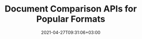 ---
############################# Static ############################
layout: "product"
date: 2021-04-27T09:31:06+03:00
draft: false

############################# Head ############################
head_title: ".NET & Java Document Comparison Library | Compare two Docs for Text & Style"
head_description: "Document Comparison Library native to C# ASP.NET & Java. Compare style & content for difference to identify changes among compared files of supported formats."

############################# Header ############################
title: "Document Comparison APIs for Popular Formats"
description: "‎Develop native .NET & Java apps with highly configurable comparison features. Compare content & text style between similar document formats."
bg_image: "https://cms.admin.containerize.com/templates/aspose/App_Themes/V3/images/bg/header1.png"
bg_overlay: false

############################# APIs ###############################
apis:
  enable: true

  api:
    # api loop
    - title: "GroupDocs.Comparison On Premise APIs Include"
      link: "/comparison"
      label: "View All On Premise APIs"
      api_product:
        # api_product loop
        - link: "/comparison/net"
          img_alt: "GroupDocs.Comparison for .NET"
          image: "https://www.groupdocs.cloud/templates/groupdocs/images/product-logos/groupdocs-comparison-net.png"
          product: "GroupDocs.Comparison for"
          platform: ".NET"
          content: "Native .NET API for Windows Forms, ASP.NET, WPF, WCF & other .NET Framework based applications."

        # api_product loop
        - link: "/comparison/java"
          img_alt: "GroupDocs.Comparison for Java"
          image: "https://www.groupdocs.cloud/templates/groupdocs/images/product-logos/groupdocs-comparison-java.png"
          product: "GroupDocs.Comparison for"
          platform: "Java"
          content: "Native Java API for the Desktop, Web & other Java SE or EE based applications."

    # api loop
    - title: "GroupDocs.Comparison Cloud APIs Include"
      link: "https://products.groupdocs.cloud/comparison"
      label: "View All Cloud APIs"
      api_product:
        # api_product loop
        - link: "https://products.groupdocs.cloud/comparison/curl"
          img_alt: "GroupDocs.Comparison Cloud for cURL"
          image: "https://www.groupdocs.cloud/templates/groupdocscloud/images/sdk/272x272/groupdocs_comparison-for-curl.png"
          product: "GroupDocs.Comparison"
          platform: "Cloud for cURL"
          content: "Work with cURL RESTful document comparison API to compare Word, Excel, PowerPoint and other popular file formats."

        # api_product loop
        - link: "https://products.groupdocs.cloud/comparison/net"
          img_alt: "GroupDocs.Comparison Cloud SDK for .NET"
          image: "https://www.groupdocs.cloud/templates/groupdocscloud/images/sdk/272x272/groupdocs_comparison-for-net.png"
          product: "GroupDocs.Comparison"
          platform: "Cloud SDK for .NET"
          content: "Add powerful document comparison capabilities in .NET applications using Cloud SDK for .NET. Compare DOCX, XLSX, PPTX and more."

        # api_product loop
        - link: "https://products.groupdocs.cloud/comparison/java"
          img_alt: "GroupDocs.Comparison Cloud SDK for Java"
          image: "https://www.groupdocs.cloud/templates/groupdocscloud/images/sdk/272x272/groupdocs_comparison-for-java.png"
          product: "GroupDocs.Comparison"
          platform: "Cloud SDK for Java"
          content: "Add high fidelity document comparison features to your java applications with specially designed document comparison SDK for Java."

    # api loop
    - title: "GroupDocs.Comparison Cross Platform Apps Include"
      link: "https://products.groupdocs.app/comparison"
      label: "View All Cross Platform Apps"
      api_product:
        # api_product loop
        - link: "https://products.groupdocs.app/comparison/total"
          img_alt: "GroupDocs.Comparison Total"
          image: "https://www.aspose.cloud/templates/asposeapp/images/products/logo/aspose_comparison-app.png"
          product: "GroupDocs.Comparison"
          platform: "Total"
          content: "Free app to compare Office documents online."

        # api_product loop
        - link: "https://products.groupdocs.app/comparison/docx"
          img_alt: "GroupDocs.Comparison DOCX"
          image: "https://www.aspose.cloud/templates/groupdocsapp/images/products/logo/groupdocs_words-app.png"
          product: "GroupDocs.Comparison"
          platform: "DOCX"
          content: "Compare DOCX online for free."

        # api_product loop
        - link: "https://products.groupdocs.app/comparison/pdf"
          img_alt: "GroupDocs.Comparison PDF"
          image: "https://www.aspose.cloud/templates/groupdocsapp/images/products/logo/groupdocs_pdf-app.png"
          product: "GroupDocs.Comparison"
          platform: "PDF"
          content: "Diff pdf online using PDF comparison online app."

############################# Back to top ###############################
back_to_top:
  enable: true
---
